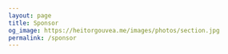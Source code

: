 ```yaml
---
layout: page
title: Sponsor
og_image: https://heitorgouvea.me/images/photos/section.jpg
permalink: /sponsor
---
```


<script>window.location.href="https://github.com/sponsors/htrgouvea/";</script>
